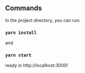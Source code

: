 
## Commands

In the project directory, you can run:
### `yarn install`
and 
### `yarn start`

ready in http://localhost:3000!
